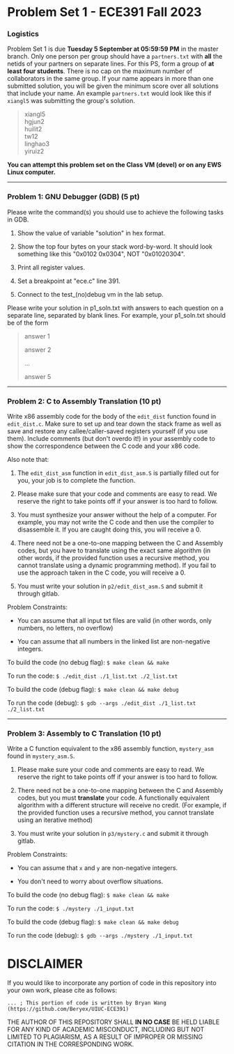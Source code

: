 # Problem Set 1 - ECE391 Fall 2023

### Logistics
Problem Set 1 is due **Tuesday 5 September at 05:59:59 PM** in the master branch. Only one
person per group should have a `partners.txt` with **all** the netids of your partners on separate lines.
For this PS, form a group of **at least four students**.  There is no cap on the maximum number of collaborators in the same group. If your name appears in more than one submitted solution, you will be given the minimum score over all solutions that include your name.
An example `partners.txt` would look like this if `xiangl5` was submitting the group's solution.

> xiangl5 <br>
> hgjun2 <br>
> huilit2 <br>
> tw12 <br>
> linghao3 <br>
> yiruiz2 <br>


**You can attempt this problem set on the Class VM (devel) or on any EWS Linux computer.**

---   

### Problem 1: GNU Debugger (GDB) (5 pt)
Please write the command(s) you should use to achieve the following tasks in GDB.    

1. Show the value of variable "solution" in hex format.   

2. Show the top four bytes on your stack word-by-word.  It should look something like this "0x0102 0x0304", NOT "0x01020304".

3. Print all register values.

4. Set a breakpoint at "ece.c" line 391.

5. Connect to the test\_(no)debug vm in the lab setup.

Please write your solution in p1\_soln.txt with answers to each question on a separate line, separated by blank lines. For example, your p1\_soln.txt should be of the form
> answer 1
>
> answer 2 
>
>
> ...
>
>
> answer 5

---

### Problem 2: C to Assembly Translation (10 pt)
Write x86 assembly code for the body of the `edit_dist` function found in `edit_dist.c`. Make sure to set up and tear down the stack frame as well as save and restore any callee/caller-saved registers yourself (if you use them). Include comments (but don't overdo it!) in your assembly code to show the correspondence between the C code and your x86 code.

Also note that:   

1. The `edit_dist_asm` function in `edit_dist_asm.S` is partially filled out for you, your job is to complete the function.

2. Please make sure that your code and comments are easy to read. We reserve the right to take points off if your answer is too hard to follow.

3. You must synthesize your answer without the help of a computer. For example, you may not write the C code and then use the compiler to disassemble it. If you are caught doing this, you will receive a 0.

4. There need not be a one-to-one mapping between the C and Assembly codes, but you have to translate using the exact same algorithm (in other words, if the provided function uses a recursive method, you cannot translate using a dynamic programming method). If you fail to use the approach taken in the C code, you will receive a 0.   

5. You must write your solution in `p2/edit_dist_asm.S` and submit it through gitlab.

Problem Constraints:   

- You can assume that all input txt files are valid (in other words, only numbers, no letters, no overflow)

- You can assume that all numbers in the linked list are non-negative integers.

To build the code (no debug flag):
`$ make clean && make`

To run the code:
`$ ./edit_dist ./1_list.txt ./2_list.txt`

To build the code (debug flag):
`$ make clean && make debug`

To run the code (debug):
`$ gdb --args ./edit_dist ./1_list.txt ./2_list.txt`

---

### Problem 3: Assembly to C Translation (10 pt)
Write a C function equivalent to the x86 assembly function, `mystery_asm` found in `mystery_asm.S`.

1. Please make sure your code and comments are easy to read. We reserve the right to take points off if your answer is too hard to follow.

2. There need not be a one-to-one mapping between the C and Assembly codes, but you must **translate** your code.  A functionally equivalent algorithm with a different structure will receive no credit.  (For example, if the provided function uses a recursive method, you cannot translate using an iterative method)

3. You must write your solution in `p3/mystery.c` and submit it through gitlab.

Problem Constraints:   

- You can assume that `x` and `y` are non-negative integers.

- You don't need to worry about overflow situations.

To build the code (no debug flag):
`$ make clean && make`

To run the code:
`$ ./mystery ./1_input.txt`

To build the code (debug flag):
`$ make clean && make debug`

To run the code (debug):
`$ gdb --args ./mystery ./1_input.txt`

# DISCLAIMER
If you would like to incorporate any portion of code in this repository into your own work, please cite as follows:

```
... ; This portion of code is written by Bryan Wang (https://github.com/Beryex/UIUC-ECE391)
```

THE AUTHOR OF THIS REPOSITORY SHALL **IN NO CASE** BE HELD LIABLE FOR ANY KIND OF ACADEMIC MISCONDUCT, INCLUDING BUT NOT LIMITED TO PLAGIARISM, AS A RESULT OF IMPROPER OR MISSING CITATION IN THE CORRESPONDING WORK.
